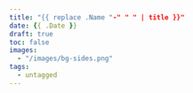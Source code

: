 ```yaml
---
title: "{{ replace .Name "-" " " | title }}"
date: {{ .Date }}
draft: true
toc: false
images:
  - "/images/bg-sides.png"
tags: 
  - untagged
---
```


